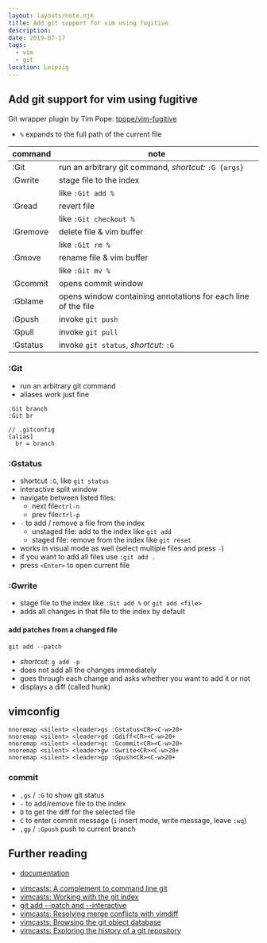 ```yaml
---
layout: layouts/note.njk
title: Add git support for vim using fugitive
description:
date: 2019-07-17
tags:
  - vim
  - git
location: Leipzig
---
```

## Add git support for vim using fugitive

Git wrapper plugin by Tim Pope: [tpope/vim-fugitive](https://github.com/tpope/vim-fugitive)

- `%` expands to the full path of the current file

| command  | note                                                          |
|----------|---------------------------------------------------------------|
| :Git     | run an arbitrary git command, *shortcut:* `:G {args}`         |
| :Gwrite  | stage file to the index                                       |
|          | like `:Git add %`                                             |
| :Gread   | revert file                                                   |
|          | like `:Git checkout %`                                        |
| :Gremove | delete file & vim buffer                                      |
|          | like `:Git rm %`                                              |
| :Gmove   | rename file & vim buffer                                      |
|          | like `:Git mv %`                                              |
| :Gcommit | opens commit window                                           |
| :Gblame  | opens window containing annotations for each line of the file |
| :Gpush   | invoke `git push`                                             |
| :Gpull   | invoke `git pull`                                             |
| :Gstatus | invoke `git status`, *shortcut:* `:G`                         |

### :Git

- run an arbitrary git command
- aliases work just fine

```
:Git branch
:Git br

// .gitconfig
[alias]
  br = branch
```

### :Gstatus

- shortcut `:G`, like `git status`
- interactive split window
- navigate between listed files:
  - next file`ctrl-n`
  - prev file`ctrl-p`
- `-` to add / remove a file from the index
    - unstaged file: add to the index like `git add`
    - staged file: remove from the index like `git reset`
- works in visual mode as well (select multiple files and press `-`)
- if you want to add all files use `:git add .`
- press `<Enter>` to open current file

### :Gwrite

- stage file to the index like `:Git add %` or `git add <file>`
- adds all changes in that file to the index by default

#### add patches from a changed file

`git add --patch`

- *shortcut*: `g add -p`
- does not add all the changes immediately
- goes through each change and asks whether you want to add it or not
- displays a diff (called hunk)

## vimconfig

```
nnoremap <silent> <leader>gs :Gstatus<CR><C-w>20+
nnoremap <silent> <leader>gd :Gdiff<CR><C-w>20+
nnoremap <silent> <leader>gc :Gcommit<CR><C-w>20+
nnoremap <silent> <leader>gw :Gwrite<CR><C-w>20+
nnoremap <silent> <leader>gp :Gpush<CR><C-w>20+
```

### commit

- `,gs` / `:G` to show git status
- `-` to add/remove file to the index
- `D` to get the diff for the selected file
- `C` to enter commit message (`i` insert mode, write message, leave `:wq`)
- `,gp` / `:Gpush` push to current branch

## Further reading

- [documentation](https://github.com/tpope/vim-fugitive/blob/master/doc/fugitive.txt)
* [vimcasts: A complement to command line git](http://vimcasts.org/e/31)
* [vimcasts: Working with the git index](http://vimcasts.org/e/32)
* [git add --patch and --interactive](https://nuclearsquid.com/writings/git-add/)
* [vimcasts: Resolving merge conflicts with vimdiff](http://vimcasts.org/e/33)
* [vimcasts: Browsing the git object database](http://vimcasts.org/e/34)
* [vimcasts: Exploring the history of a git repository](http://vimcasts.org/e/35)
